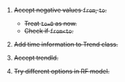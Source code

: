 1. <strike>Accept negative values `from`, `to`.
    - Treat `to=0` as now.
    - Check if `from<to`.</strike>
    
2. <strike>Add time information to Trend class.</strike>
3. <strike>Accept trendId.</strike>
4. <strike>Try different options in RF model.</strike>